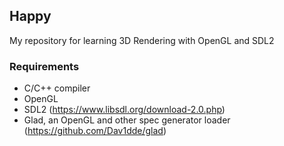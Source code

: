 ## Happy

My repository for learning 3D Rendering with OpenGL and SDL2

### Requirements

- C/C++ compiler
- OpenGL
- SDL2 (https://www.libsdl.org/download-2.0.php)
- Glad, an OpenGL and other spec generator loader (https://github.com/Dav1dde/glad)